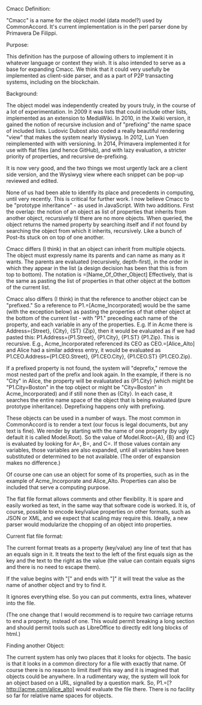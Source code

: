 Cmacc Definition:

"Cmacc" is a name for the object model (data model?) used by CommonAccord.  It's current implementation is in the perl parser done by Primavera De Filippi.

Purpose:

This definition has the purpose of allowing others to implement it in whatever language or context they wish.  It is also intended to serve as a base for expanding Cmacc.  We think that it could very usefully be implemented as client-side parser, and as a part of P2P transacting systems, including on the blockchain.

Background:

The object model was independently created by yours truly, in the course of a lot of experimentation.  In 2009 it was lists that could include other lists, implemented as an extension to MediaWiki.  In 2010, in the Xwiki version, it gained the notion of recursive inclusion and of "prefixing" the name space of included lists. Ludovic Dubost also coded a really beautiful rendering "view" that makes the system nearly Wysiwyg.  In 2012, Lun Yuen reimplemented with with versioning.  In 2014, Primavera implemented it for use with flat files (and hence GitHub), and with lazy evaluation, a stricter priority of properties, and recursive de-prefixing.

It is now very good, and the two things we most urgently lack are a client side version, and the Wysiwyg view where each snippet can be pop-up reviewed and edited.

None of us had been able to identify its place and precedents in computing, until very recently.  This is critical for further work.  I now believe Cmacc to be "prototype inheritance" - as used in JavaScript.  With two additions.  First the overlap:  the notion of an object as list of properties that inherits from another object, recursively til there are no more objects.  When queried, the object returns the named property by searching itself and if not found by searching the object from which it inherits, recursively.  Like a bunch of Post-its stuck on on top of one another.

Cmacc differs (I think) in that an object can inherit from multiple objects.  The object must expressly name its parents and can name as many as it wants.  The parents are evaluated (recursively, depth-first), in the order in which they appear in the list (a design decision has been that this is from top to bottom).  The notation is =[Name_Of_Other_Object]  Effectively, that is the same as pasting the list of properties in that other object at the bottom of the current list. 

Cmacc also differs (I think) in that the reference to another object can be "prefixed."  So a reference to P1.=[Acme_Incorporated] would be the same (with the exception below) as pasting the properties of that other object at the bottom of the current list - with "P1." preceding each name of the property, and each variable in any of the properties.  E.g. If in Acme there is Address={Street}, {City}, {ST}  {Zip}, then it would be evaluated as if we had pasted this: P1.Address={P1.Street}, {P1.City}, {P1.ST}  {P1.Zip}.  This is recursive.  E.g., Acme_Incorporated referenced its CEO as CEO.=[Alice_Alto] and Alice had a similar address entry, it would be evaluated as P1.CEO.Address={P1.CEO.Street}, {P1.CEO.City}, {P1.CEO.ST}  {P1.CEO.Zip}. 

If a prefixed property is not found, the system will "deprefix," remove the most nested part of the prefix and look again.  In the example, if there is no "City" in Alice, the property will be evaluatated as {P1.City} (which might be "P1.City=Boston" in the top object or might be "City=Boston" in Acme_Incorporated) and if still none then as {City}.  In each case, it searches the entire name space of the object that is being evaluated (pure prototype inheritance).  Deprefixing happens only with prefixing.  





These objects can be used in a number of ways.  The most common in CommonAccord is to render a text (our focus is legal documents, but any text is fine).  We render by starting with the name of one property (by ugly default it is called Model.Root).  So the value of Model.Root={A}, {B} and {C} is evaluated by looking for A=, B=, and C=.  If those values contain any variables, those variables are also expanded, until all variables have been substituted or determined to be not available.  (The order of expansion makes no difference.)

Of course one can use an object for some of its properties, such as in the example of Acme_Incorporate and Alice_Alto.  Properties can also be included that serve a computing purpose.

The flat file format allows comments and other flexibility.  It is spare and easily worked as text, in the same way that software code is worked.  It is, of course, possible to encode key/value properties on other formats, such as JSON or XML, and we expect that scaling may require this.  Ideally, a new parser would modularize the chopping of an object into properties.


Current flat file format:

The current format treats as a property (key/value) any line of text that has an equals sign in it.  It treats the text to the left of the first equals sign as the key and the text to the right as the value (the value can contain equals signs and there is no need to escape them).

If the value begins with "[" and ends with "]" it will treat the value as the name of another object and try to find it.
 
It ignores everything else. So you can put comments, extra lines, whatever into the file. 

(The one change that I would recommend is to require two carriage returns to end a property, instead of one.  This would permit breaking a long section and should permit tools such as LibreOffice to directly edit long blocks of html.)


Finding another Object:

The current system has only two places that it looks for objects.  The basic is that it looks in a common directory for a file with exactly that name.  Of course there is no reason to limit itself this way and it is imagined that objects could be anywhere.  In a rudimentary way, the system will look for an object based on a URL, signalled by a question mark.  So, P1.=[?http://acme.com/alice_alto] would evaluate the file there.  There is no facility so far for relative name spaces for objects.  




